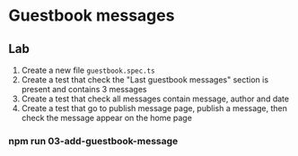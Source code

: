 <!-- .slide: class="exercice" -->

# Guestbook messages

## Lab

1. Create a new file `guestbook.spec.ts`
2. Create a test that check the "Last guestbook messages" section is present and contains 3 messages
3. Create a test that check all messages contain message, author and date
4. Create a test that go to publish message page, publish a message, then check the message appear on the home page

### npm run 03-add-guestbook-message
